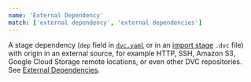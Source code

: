 ```yaml
---
name: 'External Dependency'
match: ['external dependency', 'external dependencies']
---
```


A stage dependency (`dep` field in
[`dvc.yaml`](/doc/user-guide/dvc-files-and-directories#dvcyaml-files) or in an
[import stage](/doc/command-reference/import) `.dvc` file) with origin in an
external source, for example HTTP, SSH, Amazon S3, Google Cloud Storage remote
locations, or even other DVC repositories. See
[External Dependencies](/doc/user-guide/external-dependencies).
